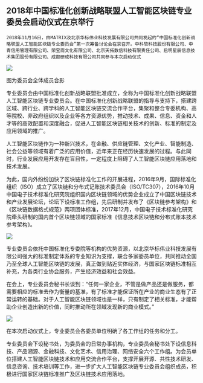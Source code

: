 ## 2018年中国标准化创新战略联盟人工智能区块链专业委员会启动仪式在京举行


    2018年11月16日，由MATRIX及北京华标伟业科技发展有限公司共同发起的“中国标准化创新战略联盟人工智能区块链专业委员会”第一次筹备讨论会在京召开。中科软科技股份有限公司、中青信用管理有限公司、荣宝斋文化有限公司、北京天拓数信科技有限责任公司、启明星辰信息技术集团股份有限公司、成都研成科技有限公司共同参与本次启动仪式

![](https://i.imgur.com/mLqAbWI.jpg)

图为委员会全体成员合影

专业委员会由中国标准化创新战略联盟批准成立，全称为中国标准化创新战略联盟人工智能区块链专业委员会。在中国标准化创新战略联盟的指导与支持下，搭建跨区域、跨行业、跨学科的人工智能区块链交流合作平台，集聚和整合专委机构、高等院校、非政府组织以及企业等各方资源优势，推动技术、成果、信息、资金和人才等的高效配置和深度融合，促进人工智能区块链相关技术的创新、标准的制定及应用领域的推广。

人工智能区块链作为一种新兴技术，在金融、供应链管理、文化产业、智能制造、社会公益等领域有着广泛的应用价值，近年来正在经历快速发展的过程。与此同时，行业发展应用开发存在盲目性，一定程度上阻碍了人工智能区块链应用落地和技术发展。

为此，国内外纷纷加快了区块链标准化工作的开展进程，2016年9月，国际标准化组织（ISO）成立了区块链和分布式记账技术委员会（ISO/TC307），2016年10月中国电子技术标准化研究院组织国内区块链领域的优势企业成立了中国区块链技术和产业发展论坛，论坛下设标准工作组，先后研制并发布了《区块链参考架构》和《区块链数据格式规范》两项团体标准，2017年12月，中国电子技术标准化研究院牵头研制的国内首个区块链领域的国家标准《信息技术区块链和分布式账本技术参考架构》。

![](https://i.imgur.com/Yy9Pbqp.jpg)


专业委员会依托中国标准化专委院等机构的优势资源，以北京华标伟业科技发展有限公司强大的标准制定体系的专业知识为支撑，联合多家委员单位，共同推动全国乃至全球人工智能区块链的发展，真正做到贴近实体经济，与国家区块链标准相互补充，为各类行业协会服务，产生经济效益和社会效益。

在会上，专业委员会秘书长谈到：“任何一家企业，不管是做产品还是做服务，都需要相应的标准去作为衡量的基准，有了标准才能保证所在产业的商业生态有了正常运转的基础。对于人工智能区块链领域也是一样，只有制定了相关标准，才能帮助企业创造出新的价值，同时推动所在领域发现新的商业模式。”

![](https://i.imgur.com/ZwCxtOH.jpg)


在本次启动仪式上，专业委员会各委员单位明确了各工作组的任务和分工。

专业委员会下设秘书处，为委员会的日常办事机构，专业委员会秘书处下设信息科技、产品溯源、金融科技、文化艺术、信用治理、网络安全六个工作组。为会员单位搭建人工智能区块链技术和应用交流合作平台，支撑开展开源、共性技术研发、信息咨询、技术培训等工作，进一步扩大人工智能区块链专业委员会组织成员，积极进行国家区块链标准推广及区块链技术应用落地。